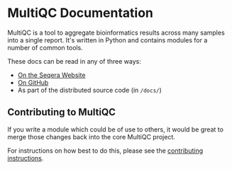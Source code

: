 # MultiQC Documentation

MultiQC is a tool to aggregate bioinformatics results across many samples
into a single report. It's written in Python and contains modules for a number
of common tools.

These docs can be read in any of three ways:

- [On the Seqera Website](http://docs.seqera.io/multiqc)
- [On GitHub](https://github.com/MultiQC/MultiQC/)
- As part of the distributed source code (in `/docs/`)

## Contributing to MultiQC

If you write a module which could be of use to others, it would be great to
merge those changes back into the core MultiQC project.

For instructions on how best to do this, please see the
[contributing instructions](https://github.com/MultiQC/MultiQC/blob/main/.github/CONTRIBUTING.md).
